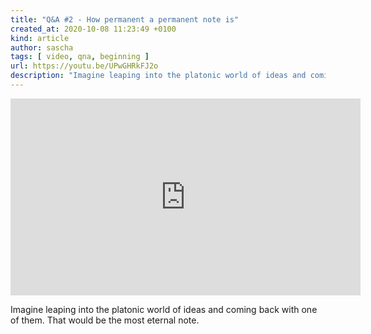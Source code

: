 ```yaml
---
title: "Q&A #2 - How permanent a permanent note is"
created_at: 2020-10-08 11:23:49 +0100
kind: article
author: sascha
tags: [ video, qna, beginning ]
url: https://youtu.be/UPwGHRkFJ2o
description: "Imagine leaping into the platonic world of ideas and coming back with one of them. That would be the most eternal note."
---
```

<iframe width="560" height="315" src="https://www.youtube-nocookie.com/embed/UPwGHRkFJ2o" frameborder="0" allow="accelerometer; autoplay; clipboard-write; encrypted-media; gyroscope; picture-in-picture" allowfullscreen></iframe>

Imagine leaping into the platonic world of ideas and coming back with one of them. That would be the most eternal note.
